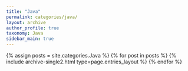 ```yaml
---
title: "Java"
permalink: categories/java/
layout: archive
author_profile: true
taxonomy: Java
sidebar_main: true
---
```


{% assign posts = site.categories.Java %}
{% for post in posts %} {% include archive-single2.html type=page.entries_layout %} {% endfor %}
